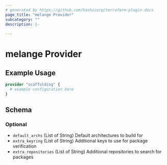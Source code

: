 ```yaml
---
# generated by https://github.com/hashicorp/terraform-plugin-docs
page_title: "melange Provider"
subcategory: ""
description: |-
  
---
```


# melange Provider



## Example Usage

```terraform
provider "scaffolding" {
  # example configuration here
}
```

<!-- schema generated by tfplugindocs -->
## Schema

### Optional

- `default_archs` (List of String) Default architectures to build for
- `extra_keyring` (List of String) Additional keys to use for package verification
- `extra_repositories` (List of String) Additional repositories to search for packages

